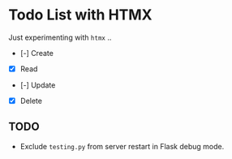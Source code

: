 # Todo List with HTMX
Just experimenting with `htmx` ..

- [-] Create
- [x] Read
- [-] Update
- [x] Delete


## TODO
- Exclude `testing.py` from server restart in Flask debug mode.